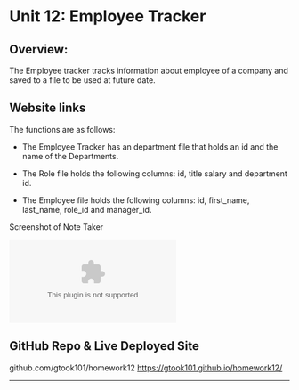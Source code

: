 # Unit 12: Employee Tracker

## Overview:

The Employee tracker tracks information about employee of a company and saved to a file to be used at future date.

## Website links

The functions are as follows:

- The Employee Tracker has an department file that holds an id and the name of the Departments.

- The Role file holds the following columns: id, title salary and department id.

- The Employee file holds the following columns: id, first_name, last_name, role_id and manager_id.

Screenshot of Note Taker

![Screenshot of Employee Tracker](EmployeeTracker.doc)

## GitHub Repo & Live Deployed Site

github.com/gtook101/homework12
https://gtook101.github.io/homework12/

---
